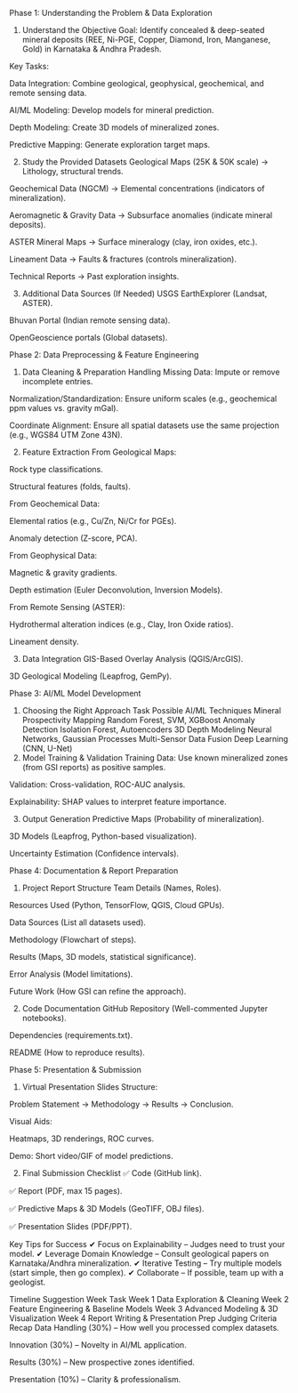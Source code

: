 Phase 1: Understanding the Problem & Data Exploration
1. Understand the Objective
Goal: Identify concealed & deep-seated mineral deposits (REE, Ni-PGE, Copper, Diamond, Iron, Manganese, Gold) in Karnataka & Andhra Pradesh.

Key Tasks:

Data Integration: Combine geological, geophysical, geochemical, and remote sensing data.

AI/ML Modeling: Develop models for mineral prediction.

Depth Modeling: Create 3D models of mineralized zones.

Predictive Mapping: Generate exploration target maps.

2. Study the Provided Datasets
Geological Maps (25K & 50K scale) → Lithology, structural trends.

Geochemical Data (NGCM) → Elemental concentrations (indicators of mineralization).

Aeromagnetic & Gravity Data → Subsurface anomalies (indicate mineral deposits).

ASTER Mineral Maps → Surface mineralogy (clay, iron oxides, etc.).

Lineament Data → Faults & fractures (controls mineralization).

Technical Reports → Past exploration insights.

3. Additional Data Sources (If Needed)
USGS EarthExplorer (Landsat, ASTER).

Bhuvan Portal (Indian remote sensing data).

OpenGeoscience portals (Global datasets).

Phase 2: Data Preprocessing & Feature Engineering
1. Data Cleaning & Preparation
Handling Missing Data: Impute or remove incomplete entries.

Normalization/Standardization: Ensure uniform scales (e.g., geochemical ppm values vs. gravity mGal).

Coordinate Alignment: Ensure all spatial datasets use the same projection (e.g., WGS84 UTM Zone 43N).

2. Feature Extraction
From Geological Maps:

Rock type classifications.

Structural features (folds, faults).

From Geochemical Data:

Elemental ratios (e.g., Cu/Zn, Ni/Cr for PGEs).

Anomaly detection (Z-score, PCA).

From Geophysical Data:

Magnetic & gravity gradients.

Depth estimation (Euler Deconvolution, Inversion Models).

From Remote Sensing (ASTER):

Hydrothermal alteration indices (e.g., Clay, Iron Oxide ratios).

Lineament density.

3. Data Integration
GIS-Based Overlay Analysis (QGIS/ArcGIS).

3D Geological Modeling (Leapfrog, GemPy).

Phase 3: AI/ML Model Development
1. Choosing the Right Approach
Task	Possible AI/ML Techniques
Mineral Prospectivity Mapping	Random Forest, SVM, XGBoost
Anomaly Detection	Isolation Forest, Autoencoders
3D Depth Modeling	Neural Networks, Gaussian Processes
Multi-Sensor Data Fusion	Deep Learning (CNN, U-Net)
2. Model Training & Validation
Training Data: Use known mineralized zones (from GSI reports) as positive samples.

Validation: Cross-validation, ROC-AUC analysis.

Explainability: SHAP values to interpret feature importance.

3. Output Generation
Predictive Maps (Probability of mineralization).

3D Models (Leapfrog, Python-based visualization).

Uncertainty Estimation (Confidence intervals).

Phase 4: Documentation & Report Preparation
1. Project Report Structure
Team Details (Names, Roles).

Resources Used (Python, TensorFlow, QGIS, Cloud GPUs).

Data Sources (List all datasets used).

Methodology (Flowchart of steps).

Results (Maps, 3D models, statistical significance).

Error Analysis (Model limitations).

Future Work (How GSI can refine the approach).

2. Code Documentation
GitHub Repository (Well-commented Jupyter notebooks).

Dependencies (requirements.txt).

README (How to reproduce results).

Phase 5: Presentation & Submission
1. Virtual Presentation
Slides Structure:

Problem Statement → Methodology → Results → Conclusion.

Visual Aids:

Heatmaps, 3D renderings, ROC curves.

Demo: Short video/GIF of model predictions.

2. Final Submission Checklist
✅ Code (GitHub link).

✅ Report (PDF, max 15 pages).

✅ Predictive Maps & 3D Models (GeoTIFF, OBJ files).

✅ Presentation Slides (PDF/PPT).

Key Tips for Success
✔ Focus on Explainability – Judges need to trust your model.
✔ Leverage Domain Knowledge – Consult geological papers on Karnataka/Andhra mineralization.
✔ Iterative Testing – Try multiple models (start simple, then go complex).
✔ Collaborate – If possible, team up with a geologist.

Timeline Suggestion
Week	Task
Week 1	Data Exploration & Cleaning
Week 2	Feature Engineering & Baseline Models
Week 3	Advanced Modeling & 3D Visualization
Week 4	Report Writing & Presentation Prep
Judging Criteria Recap
Data Handling (30%) – How well you processed complex datasets.

Innovation (30%) – Novelty in AI/ML application.

Results (30%) – New prospective zones identified.

Presentation (10%) – Clarity & professionalism.

